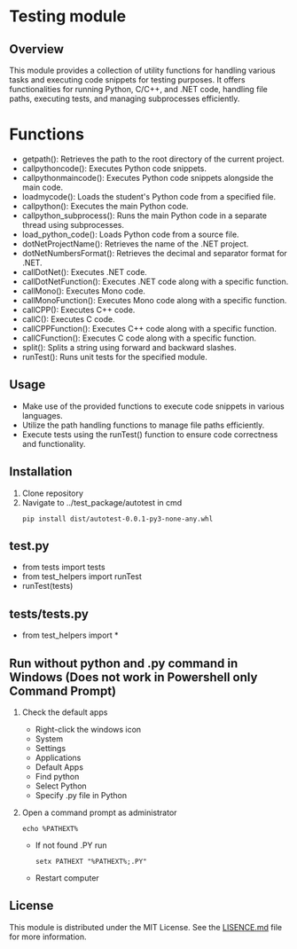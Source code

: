 # Testing module
## Overview

This module provides a collection of utility functions for handling various tasks and executing code snippets for testing purposes. It offers functionalities for running Python, C/C++, and .NET code, handling file paths, executing tests, and managing subprocesses efficiently.

# Functions
- getpath(): Retrieves the path to the root directory of the current project.
- callpythoncode(): Executes Python code snippets.
- callpythonmaincode(): Executes Python code snippets alongside the main code.
- loadmycode(): Loads the student's Python code from a specified file.
- callpython(): Executes the main Python code.
- callpython_subprocess(): Runs the main Python code in a separate thread using subprocesses.
- load_python_code(): Loads Python code from a source file.
- dotNetProjectName(): Retrieves the name of the .NET project.
- dotNetNumbersFormat(): Retrieves the decimal and separator format for .NET.
- callDotNet(): Executes .NET code.
- callDotNetFunction(): Executes .NET code along with a specific function.
- callMono(): Executes Mono code.
- callMonoFunction(): Executes Mono code along with a specific function.
- callCPP(): Executes C++ code.
- callC(): Executes C code.
- callCPPFunction(): Executes C++ code along with a specific function.
- callCFunction(): Executes C code along with a specific function.
- split(): Splits a string using forward and backward slashes.
- runTest(): Runs unit tests for the specified module.

## Usage
- Make use of the provided functions to execute code snippets in various languages.
- Utilize the path handling functions to manage file paths efficiently.
- Execute tests using the runTest() function to ensure code correctness and functionality.

## Installation
1) Clone repository
2) Navigate to ../test_package/autotest in cmd
    ```
    pip install dist/autotest-0.0.1-py3-none-any.whl
    ```
## test.py
- from tests import tests
- from test_helpers import runTest
- runTest(tests)

## tests/tests.py
- from test_helpers import *


## Run without python and .py command in Windows (Does not work in Powershell only Command Prompt)
1) Check the default apps
    * Right-click the windows icon
    * System
    * Settings
    * Applications
    * Default Apps
    * Find python
    * Select Python
    * Specify .py file in Python

2) Open a command prompt as administrator
    ```
    echo %PATHEXT%
    ```
    * If not found .PY run 
        ```
        setx PATHEXT "%PATHEXT%;.PY"
        ```
    * Restart computer
## **License**
This module is distributed under the MIT License. See the [LISENCE.md](LISENCE.md) file for more information.